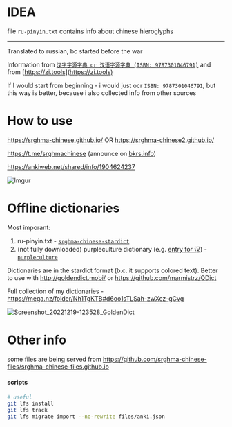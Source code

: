 # IDEA

file `ru-pinyin.txt` contains info about chinese hieroglyphs
 ______
 
Translated to russian, bc started before the war

Information from [`汉字字源字典 or 汉语字源字典 (ISBN: 9787301046791)`](https://chinese.stackexchange.com/questions/53487) and from [https://zi.tools](https://zi.tools)

If I would start from beginning - i would just ocr `ISBN: 9787301046791`, but this way is better, because i also collected info from other sources

# How to use

https://srghma-chinese.github.io/
OR https://srghma-chinese2.github.io/

https://t.me/srghmachinese (announce on [bkrs.info](https://bkrs.info/taolun/thread-332123-post-794062.html#pid794062))

https://ankiweb.net/shared/info/1904624237

![Imgur](https://i.imgur.com/KTuAfyY.png?1)

# Offline dictionaries

Most imporant:
1. ru-pinyin.txt - [`srghma-chinese-stardict`](https://mega.nz/folder/wkFR2JgY#WgNY62j4FfP17UlKRys0xQ)
2. (not fully downloaded) purpleculture dictionary (e.g. [entry for 汉](https://www.purpleculture.net/dictionary-details/?word=%E6%B1%89)) - [`purpleculture`](https://mega.nz/folder/0gM1HIaD#tQ4jdT1YbwnmGTiKZc93hg)

Dictionaries are in the stardict format (b.c. it supports colored text). Better to use with http://goldendict.mobi/ or https://github.com/marmistrz/QDict

Full collection of my dictionaries - https://mega.nz/folder/Nh1TgKTB#d6oo1sTLSah-zwXcz-gCvg

![Screenshot_20221219-123528_GoldenDict](https://user-images.githubusercontent.com/7573215/208418832-9e3e94b1-7c58-4b43-a95c-f210152cb6be.jpg)

# Other info

some files are being served from https://github.com/srghma-chinese-files/srghma-chinese-files.github.io

#### scripts

```sh
# useful
git lfs install
git lfs track
git lfs migrate import --no-rewrite files/anki.json
```
